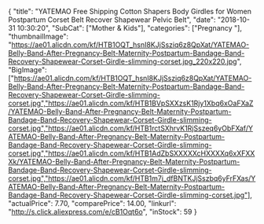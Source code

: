 {
	"title": "YATEMAO Free Shipping Cotton Shapers Body Girdles for Women Postpartum Corset Belt Recover Shapewear Pelvic Belt",
	"date": "2018-10-31 10:30:20",
	"SubCat": ["Mother & Kids"],
	"categories": ["Pregnancy "],
	"thumbnailImage": "https://ae01.alicdn.com/kf/HTB1OQT_hsnI8KJjSsziq6z8QpXat/YATEMAO-Belly-Band-After-Pregnancy-Belt-Maternity-Postpartum-Bandage-Band-Recovery-Shapewear-Corset-Girdle-slimming-corset.jpg_220x220.jpg",
	"BigImage": ["https://ae01.alicdn.com/kf/HTB1OQT_hsnI8KJjSsziq6z8QpXat/YATEMAO-Belly-Band-After-Pregnancy-Belt-Maternity-Postpartum-Bandage-Band-Recovery-Shapewear-Corset-Girdle-slimming-corset.jpg","https://ae01.alicdn.com/kf/HTB1BVpSXXzsK1Rjy1Xbq6xOaFXaZ/YATEMAO-Belly-Band-After-Pregnancy-Belt-Maternity-Postpartum-Bandage-Band-Recovery-Shapewear-Corset-Girdle-slimming-corset.jpg","https://ae01.alicdn.com/kf/HTB1rctSXhrvK1RjSszeq6yObFXaf/YATEMAO-Belly-Band-After-Pregnancy-Belt-Maternity-Postpartum-Bandage-Band-Recovery-Shapewear-Corset-Girdle-slimming-corset.jpg","https://ae01.alicdn.com/kf/HTB1AdZbSXXXXXcHXXXXq6xXFXXXk/YATEMAO-Belly-Band-After-Pregnancy-Belt-Maternity-Postpartum-Bandage-Band-Recovery-Shapewear-Corset-Girdle-slimming-corset.jpg","https://ae01.alicdn.com/kf/HTB1m7j_dfBNTKJjSszbq6yFrFXas/YATEMAO-Belly-Band-After-Pregnancy-Belt-Maternity-Postpartum-Bandage-Band-Recovery-Shapewear-Corset-Girdle-slimming-corset.jpg"],
	"actualPrice": 7.70,
	"comparePrice": 14.00,
	"linkurl": "http://s.click.aliexpress.com/e/cB1Oqt6o",
	"inStock": 59
}
